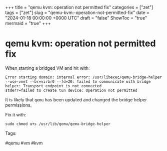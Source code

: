+++
title = "qemu kvm: operation not permitted fix"
categories = ["zet"]
tags = ["zet"]
slug = "qemu-kvm:-operation-not-permitted-fix"
date = "2024-01-18 00:00:00 +0000 UTC"
draft = "false"
ShowToc = "true"
mermaid = "true"
+++

# qemu kvm: operation not permitted fix

When starting a bridged VM and hit with:

```
Error starting domain: internal error: /usr/libexec/qemu-bridge-helper --use-vnet --br=virbr0 --fd=20: failed to communicate with bridge helper: Transport endpoint is not connected
stderr=failed to create tun device: Operation not permitted
```

It is likely that `qemu` has been updated and changed the bridge helper permissions.

Fix it with:

`sudo chmod u+s /usr/lib/qemu/qemu-bridge-helper`

Tags:

  #qemu #vm #kvm

